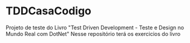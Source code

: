 # TDDCasaCodigo

Projeto de teste do Livro "Test Driven Development - Teste e Design no Mundo Real com DotNet"
Nesse repositório terá os exercicios do livro
